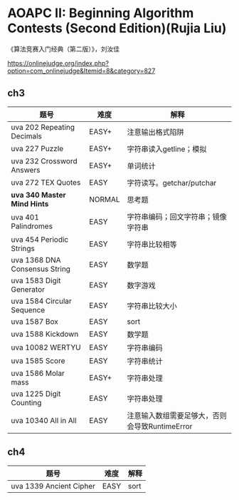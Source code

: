 # AOAPC II: Beginning Algorithm Contests (Second Edition)(Rujia Liu)

《算法竞赛入门经典（第二版）》，刘汝佳

https://onlinejudge.org/index.php?option=com_onlinejudge&Itemid=8&category=827

## ch3

| 题号                          | 难度   | 解释                                           |
| ----------------------------- | ------ | ---------------------------------------------- |
| uva 202 Repeating Decimals    | EASY+  | 注意输出格式陷阱                               |
| uva 227 Puzzle                | EASY+  | 字符串读入getline；模拟                        |
| uva 232 Crossword Answers     | EASY+  | 单词统计                                       |
| uva 272 TEX Quotes            | EASY   | 字符读写。getchar/putchar                      |
| **uva 340 Master Mind Hints** | NORMAL | 思考题                                         |
| uva 401 Palindromes           | EASY   | 字符串编码；回文字符串；镜像字符串             |
| uva 454 Periodic Strings      | EASY   | 字符串比较相等                                 |
| uva 1368 DNA Consensus String | EASY   | 数学题                                         |
| uva 1583 Digit Generator      | EASY   | 数字游戏                                       |
| uva 1584 Circular Sequence    | EASY   | 字符串比较大小                                 |
| uva 1587 Box                  | EASY   | sort                                           |
| uva 1588 Kickdown             | EASY   | 数学题                                         |
| uva 10082 WERTYU              | EASY   | 字符串编码                                     |
| uva 1585 Score                | EASY   | 字符串统计                                     |
| uva 1586 Molar mass           | EASY+  | 字符串处理                                     |
| uva 1225  Digit Counting      | EASY   | 字符串处理                                     |
| uva 10340 All in All          | EASY   | 注意输入数组需要足够大，否则会导致RuntimeError |

## ch4

| 题号                    | 难度 | 解释 |
| ----------------------- | ---- | ---- |
| uva 1339 Ancient Cipher | EASY | sort |



